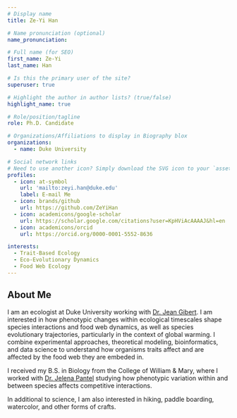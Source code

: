 ```yaml
---
# Display name
title: Ze-Yi Han

# Name pronunciation (optional)
name_pronunciation: 

# Full name (for SEO)
first_name: Ze-Yi
last_name: Han

# Is this the primary user of the site?
superuser: true

# Highlight the author in author lists? (true/false)
highlight_name: true

# Role/position/tagline
role: Ph.D. Candidate

# Organizations/Affiliations to display in Biography blox
organizations:
  - name: Duke University

# Social network links
# Need to use another icon? Simply download the SVG icon to your `assets/media/icons/` folder.
profiles:
  - icon: at-symbol
    url: 'mailto:zeyi.han@duke.edu'
    label: E-mail Me
  - icon: brands/github
    url: https://github.com/ZeYiHan
  - icon: academicons/google-scholar
    url: https://scholar.google.com/citations?user=KpHViAcAAAAJ&hl=en
  - icon: academicons/orcid
    url: https://orcid.org/0000-0001-5552-8636

interests:
  - Trait-Based Ecology
  - Eco-Evolutionary Dynamics
  - Food Web Ecology
---
```


## About Me

I am an ecologist at Duke University working with [Dr. Jean Gibert](https://jeanpgibert.weebly.com/). I am interested in how phenotypic changes within ecological timescales shape species interactions and food web dynamics, as well as species evolutionary trajectories, particularly in the context of global warming. I combine experimental approaches, theoretical modeling, bioinformatics, and data science to understand how organisms traits affect and are affected by the food web they are embeded in.

I received my B.S. in Biology from the College of William & Mary, where I worked with [Dr. Jelena Pantel](https://jhpantel.com/) studying how phenotypic variation within and between species affects competitive interactions.

In additional to science, I am also interested in hiking, paddle boarding, watercolor, and other forms of crafts.


